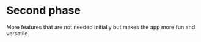 # Second phase
More features that are not needed initially but makes the app more fun and versatile.